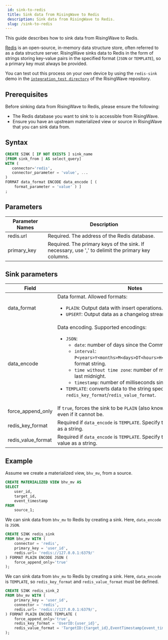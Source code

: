 ```yaml
---
 id: sink-to-redis
 title: Sink data from RisingWave to Redis
 description: Sink data from RisingWave to Redis.
 slug: /sink-to-redis
---
```


This guide describes how to sink data from RisingWave to Redis.

[Redis](https://redis.io) is an open-source, in-memory data structure store, often referred to as a data structure server. RisingWave sinks data to Redis in the form of strings storing key-value pairs in the specified format (`JSON` or `TEMPLATE`), so a primary key must always be provided.

You can test out this process on your own device by using the `redis-sink` demo in the [`integration_test directory`](https://github.com/risingwavelabs/risingwave/tree/main/integration_tests) of the RisingWave repository.

## Prerequisites

Before sinking data from RisingWave to Redis, please ensure the following:

- The Redis database you want to sink to is accessible from RisingWave.
- Ensure you have an upstream materialized view or source in RisingWave that you can sink data from.

## Syntax

```sql
CREATE SINK [ IF NOT EXISTS ] sink_name
[FROM sink_from | AS select_query]
WITH (
   connector='redis',
   connector_parameter = 'value', ...
)
FORMAT data_format ENCODE data_encode [ (
    format_parameter = 'value' ) ]
;
```

## Parameters

| Parameter Names | Description |
| --------------- | ---------------------------------------------------------------------- |
|redis.url | Required. The address of the Redis database. |
|primary_key| Required. The primary keys of the sink. If necessary, use ',' to delimit the primary key columns. |

## Sink parameters

| Field | Notes |
| --------------- | ---------------------------------------------------------------------- |
|data_format| Data format. Allowed formats:<ul><li> `PLAIN`: Output data with insert operations.</li><li> `UPSERT`: Output data as a changelog stream. </li></ul>|
|data_encode| Data encoding. Supported encodings:  <ul><li>`JSON`:<ul><li>`date`: number of days since the Common Era (CE).</li></ul><ul><li>`interval`: `P<years>Y<months>M<days>DT<hours>H<minutes>M<seconds>S` format string.</li></ul><ul><li>`time without time zone`: number of milliseconds past the last midnight.</li></ul><ul><li>`timestamp`: number of milliseconds since the Epoch.</li></ul></li><li>`TEMPLATE`: converts data to the string specified by `redis_key_format`/`redis_value_format`.</li></ul> |
|force_append_only| If `true`, forces the sink to be `PLAIN` (also known as `append-only`), even if it cannot be.|
|redis_key_format| Required if `data_encode` is `TEMPLATE`. Specify the format for the key as a string. |
|redis_value_format| Required if `data_encode` is `TEMPLATE`. Specify the format for the value as a string. |

## Example

Assume we create a materialized view, `bhv_mv`, from a source.

```sql
CREATE MATERIALIZED VIEW bhv_mv AS
SELECT
    user_id,
    target_id,
    event_timestamp
FROM
    source_1;
```

We can sink data from `bhv_mv` to Redis by creating a sink. Here, `data_encode` is `JSON`.

```sql
CREATE SINK redis_sink
FROM bhv_mv WITH (
    connector = 'redis',
    primary_key = 'user_id',
    redis.url= 'redis://127.0.0.1:6379/'
) FORMAT PLAIN ENCODE JSON (
    force_append_only='true'
);
```

We can sink data from `bhv_mv` to Redis by creating a sink. Here, `data_encode` is `TEMPLATE`, so `redis_key_format` and `redis_value_format` must be defined.

```sql
CREATE SINK redis_sink_2
FROM bhv_mv WITH (
    primary_key = 'user_id',
    connector = 'redis',
    redis.url= 'redis://127.0.0.1:6379/',
) FORMAT PLAIN ENCODE TEMPLATE (
    force_append_only='true',
    redis_key_format = 'UserID:{user_id}',
    redis_value_format = 'TargetID:{target_id},EventTimestamp{event_timestamp}'
);
```
